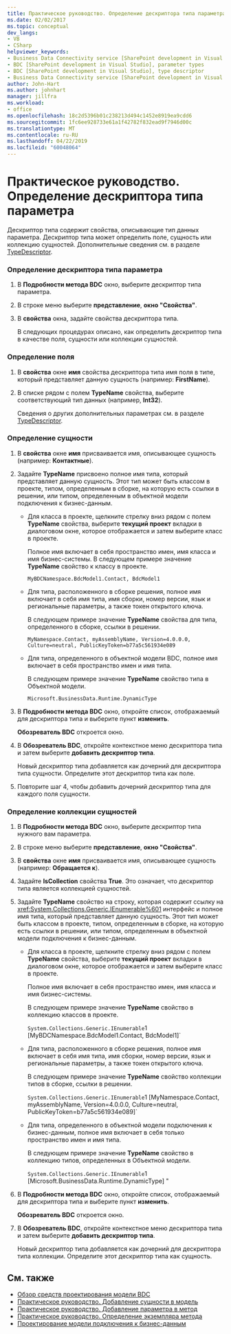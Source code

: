 ```yaml
---
title: Практическое руководство. Определение дескриптора типа параметра | Документация Майкрософт
ms.date: 02/02/2017
ms.topic: conceptual
dev_langs:
- VB
- CSharp
helpviewer_keywords:
- Business Data Connectivity service [SharePoint development in Visual Studio], type descriptor
- BDC [SharePoint development in Visual Studio], parameter types
- BDC [SharePoint development in Visual Studio], type descriptor
- Business Data Connectivity service [SharePoint development in Visual Studio], parameter types
author: John-Hart
ms.author: johnhart
manager: jillfra
ms.workload:
- office
ms.openlocfilehash: 18c2d5396b01c238213d494c1452e8919ea9cdd6
ms.sourcegitcommit: 1fc6ee928733e61a1f42782f832ead9f7946d00c
ms.translationtype: MT
ms.contentlocale: ru-RU
ms.lasthandoff: 04/22/2019
ms.locfileid: "60048064"
---
```

# <a name="how-to-define-the-type-descriptor-of-a-parameter"></a>Практическое руководство. Определение дескриптора типа параметра
  Дескриптор типа содержит свойства, описывающие тип данных параметра. Дескриптор типа может определить поле, сущность или коллекцию сущностей. Дополнительные сведения см. в разделе [TypeDescriptor](/previous-versions/office/developer/sharepoint-2007/ms543392\(v\=office.12\)).

### <a name="to-define-the-type-descriptor-of-a-parameter"></a>Определение дескриптора типа параметра

1. В **Подробности метода BDC** окно, выберите дескриптор типа параметра.

2. В строке меню выберите **представление**, **окно "Свойства"**.

3. В **свойства** окна, задайте свойства дескриптора типа.

     В следующих процедурах описано, как определить дескриптор типа в качестве поля, сущности или коллекции сущностей.

### <a name="to-define-a-field"></a>Определение поля

1. В **свойства** окне **имя** свойства дескриптора типа имя поля в типе, который представляет данную сущность (например: **FirstName**).

2. В списке рядом с полем **TypeName** свойства, выберите соответствующий тип данных (например, **Int32**).

     Сведения о других дополнительных параметрах см. в разделе [TypeDescriptor](/previous-versions/office/developer/sharepoint-2007/ms543392\(v\=office.12\)).

### <a name="to-define-an-entity"></a>Определение сущности

1. В **свойства** окне **имя** присваивается имя, описывающее сущность (например: **Контактные**).

2. Задайте **TypeName** присвоено полное имя типа, который представляет данную сущность. Этот тип может быть классом в проекте, типом, определенным в сборке, на которую есть ссылки в решении, или типом, определенным в объектной модели подключения к бизнес-данным.

    - Для класса в проекте, щелкните стрелку вниз рядом с полем **TypeName** свойства, выберите **текущий проект** вкладки в диалоговом окне, которое отображается и затем выберите класс в проекте.

         Полное имя включает в себя пространство имен, имя класса и имя бизнес-системы. В следующем примере значение **TypeName** свойство к классу в проекте.

         `MyBDCNamespace.BdcModel1.Contact, BdcModel1`

    - Для типа, расположенного в сборке решения, полное имя включает в себя имя типа, имя сборки, номер версии, язык и региональные параметры, а также токен открытого ключа.

         В следующем примере значение **TypeName** свойства для типа, определенного в сборке, ссылки в решении.

         `MyNamespace.Contact, myAssemblyName, Version=4.0.0.0, Culture=neutral, PublicKeyToken=b77a5c561934e089`

    - Для типа, определенного в объектной модели BDC, полное имя включает в себя пространство имен и имя типа.

         В следующем примере значение **TypeName** свойство типа в Объектной модели.

         `Microsoft.BusinessData.Runtime.DynamicType`

3. В **Подробности метода BDC** окно, откройте список, отображаемый для дескриптора типа и выберите пункт **изменить**.

     **Обозреватель BDC** откроется окно.

4. В **Обозреватель BDC**, откройте контекстное меню дескриптора типа и затем выберите **добавить дескриптор типа**.

     Новый дескриптор типа добавляется как дочерний для дескриптора типа сущности. Определите этот дескриптор типа как поле.

5. Повторите шаг 4, чтобы добавить дочерний дескриптор типа для каждого поля сущности.

### <a name="to-define-a-collection-of-entities"></a>Определение коллекции сущностей

1. В **Подробности метода BDC** окно, выберите дескриптор типа нужного вам параметра.

2. В строке меню выберите **представление**, **окно "Свойства"**.

3. В **свойства** окне **имя** присваивается имя, описывающее сущность (например: **Обращается к**).

4. Задайте **IsCollection** свойства **True**. Это означает, что дескриптор типа является коллекцией сущностей.

5. Задайте **TypeName** свойство на строку, которая содержит ссылку на <xref:System.Collections.Generic.IEnumerable%601> интерфейс и полное имя типа, который представляет данную сущность. Этот тип может быть классом в проекте, типом, определенным в сборке, на которую есть ссылки в решении, или типом, определенным в объектной модели подключения к бизнес-данным.

   - Для класса в проекте, щелкните стрелку вниз рядом с полем **TypeName** свойства, выберите **текущий проект** вкладки в диалоговом окне, которое отображается и затем выберите класс в проекте.

      Полное имя включает в себя пространство имен, имя класса и имя бизнес-системы.

      В следующем примере значение **TypeName** свойство в коллекцию классов в проекте.

      `System.Collections.Generic.IEnumerable`1 [MyBDCNamespace.BdcModel1.Contact, BdcModel1]`

   - Для типа, расположенного в сборке решения, полное имя включает в себя имя типа, имя сборки, номер версии, язык и региональные параметры, а также токен открытого ключа.

      В следующем примере значение **TypeName** свойство коллекции типов в сборке, ссылки в решении.

      `System.Collections.Generic.IEnumerable`1 [MyNamespace.Contact, myAssemblyName, Version=4.0.0.0, Culture=neutral, PublicKeyToken=b77a5c561934e089]`

   - Для типа, определенного в объектной модели подключения к бизнес-данным, полное имя включает в себя только пространство имен и имя типа.

      В следующем примере значение **TypeName** свойство в коллекцию типов, определенных в Объектной модели.

      `System.Collections.Generic.IEnumerable`1 [Microsoft.BusinessData.Runtime.DynamicType] "

6. В **Подробности метода BDC** окно, откройте список, отображаемый для дескриптора типа и выберите пункт **изменить**.

    **Обозреватель BDC** откроется окно.

7. В **Обозреватель BDC**, откройте контекстное меню дескриптора типа и затем выберите **добавить дескриптор типа**.

    Новый дескриптор типа добавляется как дочерний для дескриптора типа коллекции. Определите этот дескриптор типа как сущность.

## <a name="see-also"></a>См. также
- [Обзор средств проектирования модели BDC](../sharepoint/bdc-model-design-tools-overview.md)
- [Практическое руководство. Добавление сущности в модель](../sharepoint/how-to-add-an-entity-to-a-model.md)
- [Практическое руководство. Добавление параметра в метод](../sharepoint/how-to-add-a-parameter-to-a-method.md)
- [Практическое руководство. Определение экземпляра метода](../sharepoint/how-to-define-a-method-instance.md)
- [Проектирование модели подключения к бизнес-данным](../sharepoint/designing-a-business-data-connectivity-model.md)
